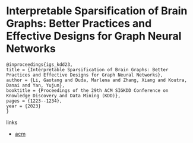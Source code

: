 # Interpretable Sparsification of Brain Graphs: Better Practices and Effective Designs for Graph Neural Networks

```
@inproceedings{igs_kdd23,
title = {Interpretable Sparsification of Brain Graphs: Better Practices and Effective Designs for Graph Neural Networks},
author = {Li, Gaotang and Duda, Marlena and Zhang, Xiang and Koutra, Danai and Yan, Yujun},
booktitle = {Proceedings of the 29th ACM SIGKDD Conference on Knowledge Discovery and Data Mining (KDD)},
pages = {1223--1234},
year = {2023}
}
```

links
- [acm](https://dl.acm.org/doi/10.1145/3580305.3599394)
